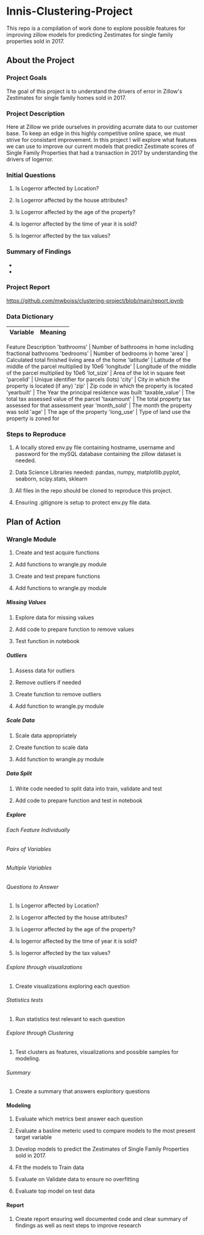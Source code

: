# Innis-Clustering-Project

This repo is a compilation of work done to explore possible features for improving zillow models for predicting Zestimates for single family properties sold in 2017.

## About the Project

### Project Goals

The goal of this project is to understand the drivers of error in Zillow's Zestimates for single family homes sold in 2017.

### Project Description

Here at Zillow we pride ourselves in providing acurrate data to our customer base. To keep an edge in this highly competitive online space, we must strive for consistant improvement. In this project I will explore what features we can use to improve our current models that predict Zestimate scores of Single Family Properties that had a transaction in 2017 by understanding the drivers of logerror.

### Initial Questions

1) Is Logerror affected by Location?

2) Is Logerror affected by the house attributes?

3) Is Logerror affected by the age of the property?

4) Is logerror affected by the time of year it is sold?

5) Is logerror affected by the tax values?

### Summary of Findings

- 
- 

### Project Report

https://github.com/mwboiss/clustering-project/blob/main/report.ipynb

### Data Dictionary

Variable | Meaning |
:-: | :-- |
Feature	Description
'bathrooms'	| Number of bathrooms in home including fractional bathrooms
'bedrooms'	| Number of bedrooms in home 
'area'	| Calculated total finished living area of the home 
'latitude'	| Latitude of the middle of the parcel multiplied by 10e6
'longitude'	| Longitude of the middle of the parcel multiplied by 10e6
'lot_size'	| Area of the lot in square feet
'parcelid'	| Unique identifier for parcels (lots) 
'city'	| City in which the property is located (if any)
'zip'	| Zip code in which the property is located
'yearbuilt'	| The Year the principal residence was built 
'taxable_value'	| The total tax assessed value of the parcel
'taxamount'	| The total property tax assessed for that assessment year
'month_sold' | The month the property was sold
'age' | The age of the property
'long_use' |  Type of land use the property is zoned for

### Steps to Reproduce

1. A locally stored env.py file containing hostname, username and password for the mySQL database containing the zillow dataset is needed.

2. Data Science Libraries needed: pandas, numpy, matplotlib.pyplot, seaborn, scipy.stats, sklearn

3. All files in the repo should be cloned to reproduce this project.

4. Ensuring .gitignore is setup to protect env.py file data.

## Plan of Action

### Wrangle Module

1) Create and test acquire functions

2) Add functions to wrangle.py module

3) Create and test prepare functions

4) Add functions to wrangle.py module

##### Missing Values

1) Explore data for missing values

2) Add code to prepare function to remove values

3) Test function in notebook

##### Outliers

1) Assess data for outliers

2) Remove outliers if needed

3) Create function to remove outliers

4) Add function to wrangle.py module

##### Scale Data

1) Scale data appropriately

2) Create function to scale data

3) Add function to wrangle.py module

##### Data Split

1) Write code needed to split data into train, validate and test

2) Add code to prepare function and test in notebook

##### Explore

###### Each Feature Individually

###### Pairs of Variables

###### Multiple Variables

###### Questions to Answer

1) Is Logerror affected by Location?

2) Is Logerror affected by the house attributes?

3) Is Logerror affected by the age of the property?

4) Is logerror affected by the time of year it is sold?

5) Is logerror affected by the tax values?

###### Explore through visualizations

1) Create visualizations exploring each question

###### Statistics tests

1) Run statistics test relevant to each question

###### Explore through Clustering

1) Test clusters as features, visualizations and possible samples for modeling.

###### Summary 

1) Create a summary that answers exploritory questions

#### Modeling

1) Evaluate which metrics best answer each question

2) Evaluate a basline meteric used to compare models to the most present target variable

3) Develop models to predict the Zestimates of Single Family Properties sold in 2017.

4) Fit the models to Train data

5) Evaluate on Validate data to ensure no overfitting

6) Evaluate top model on test data

#### Report

1) Create report ensuring well documented code and clear summary of findings as well as next steps to improve research